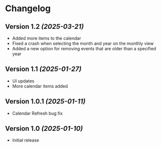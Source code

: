 Changelog
==========


Version 1.2 *(2025-03-21)*
----------------------------
* Added more items to the calendar
* Fixed a crash when selecting the month and year on the monthly view
* Added a new option for removing events that are older than a specified year

Version 1.1 *(2025-01-27)*
----------------------------

 * UI updates
 * More calendar items added

Version 1.0.1 *(2025-01-11)*
----------------------------

 * Calendar Refresh bug fix

Version 1.0 *(2025-01-10)*
----------------------------

 * Initial release
